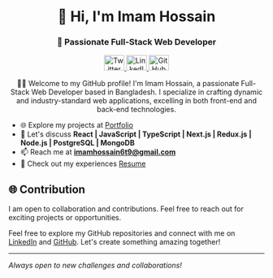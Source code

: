 <h1 align="center">👋 Hi, I'm Imam Hossain</h1>
<h3 align="center">🚀 Passionate Full-Stack Web Developer</h3>

<p align="center">
  <a href="https://twitter.com/imam_hossain_wd" target="_blank">
    <img src="https://raw.githubusercontent.com/rahuldkjain/github-profile-readme-generator/master/src/images/icons/Social/twitter.svg" alt="Twitter" height="30" width="40" />
  </a>
  <a href="https://linkedin.com/in/imam-hossain-web-dev/" target="_blank">
    <img src="https://raw.githubusercontent.com/rahuldkjain/github-profile-readme-generator/master/src/images/icons/Social/linked-in-alt.svg" alt="LinkedIn" height="30" width="40" />
  </a>
  <a href="https://github.com/imam-hossain-wd" target="_blank">
    <img src="https://raw.githubusercontent.com/rahuldkjain/github-profile-readme-generator/master/src/images/icons/Social/github.svg" alt="GitHub" height="30" width="40" />
  </a>
</p>

<p align="center">
  👨‍💻 Welcome to my GitHub profile! I'm Imam Hossain, a passionate Full-Stack Web Developer based in Bangladesh. I specialize in crafting dynamic and industry-standard web applications, excelling in both front-end and back-end technologies.
</p>

- 🌐 Explore my projects at [Portfolio](https://imam-protfolio.netlify.app/)
- 💬 Let's discuss **React | JavaScript | TypeScript | Next.js | Redux.js | Node.js | PostgreSQL | MongoDB**
- 📫 Reach me at **imamhossain6t9@gmail.com**
- 📄 Check out my experiences [Resume](https://drive.google.com/file/d/1DiUwrhR6nsu77Xxutwb33407iB9xZODZ/view?usp=sharing)

## 🌐 Contribution
I am open to collaboration and contributions. Feel free to reach out for exciting projects or opportunities.

Feel free to explore my GitHub repositories and connect with me on [LinkedIn](https://linkedin.com/in/imam-hossain-web-dev/) and [GitHub](https://github.com/imam-hossain-wd). Let's create something amazing together!

---
*Always open to new challenges and collaborations!*

